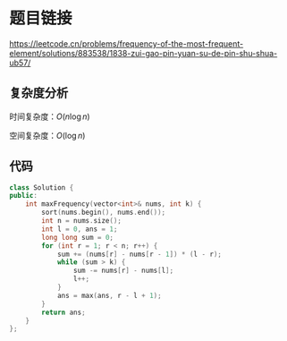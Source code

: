 # 题目链接

https://leetcode.cn/problems/frequency-of-the-most-frequent-element/solutions/883538/1838-zui-gao-pin-yuan-su-de-pin-shu-shua-ub57/

## 复杂度分析

时间复杂度：$O(n \log n)$

空间复杂度：$O(\log n)$

## 代码

```c++
class Solution {
public:
    int maxFrequency(vector<int>& nums, int k) {
        sort(nums.begin(), nums.end());
        int n = nums.size();
        int l = 0, ans = 1;
        long long sum = 0;
        for (int r = 1; r < n; r++) {
            sum += (nums[r] - nums[r - 1]) * (l - r);
            while (sum > k) {
                sum -= nums[r] - nums[l];
                l++;
            }
            ans = max(ans, r - l + 1);
        }
        return ans;
    }
};
```